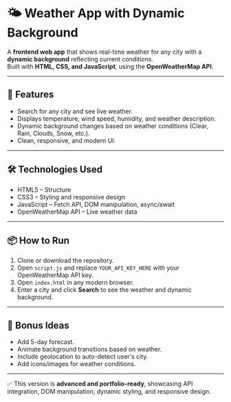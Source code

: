 # 🌤️ Weather App with Dynamic Background

A **frontend web app** that shows real-time weather for any city with a **dynamic background** reflecting current conditions.  
Built with **HTML, CSS, and JavaScript**, using the **OpenWeatherMap API**.

---

## 🚀 Features
- Search for any city and see live weather.
- Displays temperature, wind speed, humidity, and weather description.
- Dynamic background changes based on weather conditions (Clear, Rain, Clouds, Snow, etc.).
- Clean, responsive, and modern UI.

---

## 🛠️ Technologies Used
- HTML5 – Structure
- CSS3 – Styling and responsive design
- JavaScript – Fetch API, DOM manipulation, async/await
- OpenWeatherMap API – Live weather data

---

## 📦 How to Run
1. Clone or download the repository.
2. Open `script.js` and replace `YOUR_API_KEY_HERE` with your OpenWeatherMap API key.
3. Open `index.html` in any modern browser.
4. Enter a city and click **Search** to see the weather and dynamic background.

---

## 🌟 Bonus Ideas
- Add 5-day forecast.
- Animate background transitions based on weather.
- Include geolocation to auto-detect user's city.
- Add icons/images for weather conditions.

---

✅ This version is **advanced and portfolio-ready**, showcasing API integration, DOM manipulation, dynamic styling, and responsive design.
